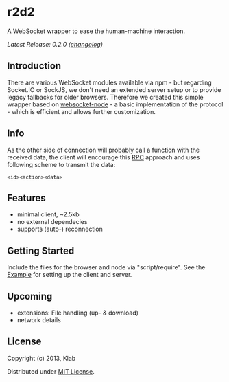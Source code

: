 r2d2
====

A WebSocket wrapper to ease the human-machine interaction.

_Latest Release: 0.2.0 ([changelog](https://github.com/Klab-Berlin/r2d2/blob/master/HISTORY.md))_


## Introduction

There are various WebSocket modules available via npm - but regarding Socket.IO or SockJS,
we don't need an extended server setup or to provide legacy fallbacks for older browsers.
Therefore we created this simple wrapper based on [websocket-node](https://github.com/Worlize/WebSocket-Node) - a basic implementation of the protocol - which is efficient and allows further customization.


## Info

As the other side of connection will probably call a function with the received data,
the client will encourage this [RPC](https://en.wikipedia.org/wiki/Remote_procedure_call) approach
and uses following scheme to transmit the data:

```<id><action><data>```


## Features

* minimal client, ~2.5kb
* no external dependecies
* supports (auto-) reconnection


## Getting Started

Include the files for the browser and node via "script/require". See the [Example](https://github.com/Klab-Berlin/r2d2/blob/master/examples) for setting up the client and server.


## Upcoming

* extensions: File handling (up- & download)
* network details


## License

Copyright (c) 2013, Klab

Distributed under [MIT License](https://github.com/Klab-Berlin/r2d2/blob/master/LICENSE).
